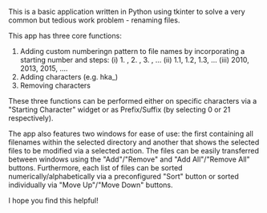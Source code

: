 This is a basic application written in Python using tkinter to solve a very common but tedious work problem - renaming files. 

This app has three core functions:
1. Adding custom numberingn pattern to file names by incorporating a starting number and steps: (i)  1. , 2. , 3. , ... (ii) 1.1, 1.2, 1.3, ... (iii) 2010, 2013, 2015, ....
2. Adding characters (e.g. hka_)
3. Removing characters

These three functions can be performed either on specific characters via a "Starting Character" widget or as Prefix/Suffix (by selecting 0 or 21 respectively).

The app also features two windows for ease of use: the first containing all filenames within the selected directory and another that shows the selected files to be modified via a selected action. The files can be easily transferred between windows using the "Add"/"Remove" and "Add All"/"Remove All" buttons. Furthermore, each list of files can be sorted numerically/alphabetically via a preconfigured "Sort" button or sorted individually via "Move Up"/"Move Down" buttons. 

I hope you find this helpful!
